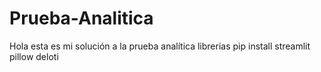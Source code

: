 # Prueba-Analitica
Hola esta es mi solución a la prueba analítica 
librerias pip install
    streamlit
    pillow
    deloti